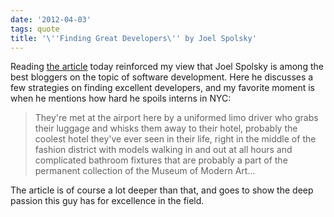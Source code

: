 ```yaml
---
date: '2012-04-03'
tags: quote
title: '\''Finding Great Developers\'' by Joel Spolsky'
---
```


Reading [the article] today reinforced my view that Joel Spolsky is
among the best bloggers on the topic of software development. Here he
discusses a few strategies on finding excellent developers, and my
favorite moment is when he mentions how hard he spoils interns in NYC:

> They\'re met at the airport here by a uniformed limo driver who grabs
> their luggage and whisks them away to their hotel, probably the
> coolest hotel they\'ve ever seen in their life, right in the middle of
> the fashion district with models walking in and out at all hours and
> complicated bathroom fixtures that are probably a part of the
> permanent collection of the Museum of Modern Art\...

The article is of course a lot deeper than that, and goes to show the
deep passion this guy has for excellence in the field.

  [the article]: http://www.joelonsoftware.com/articles/FindingGreatDevelopers.html
